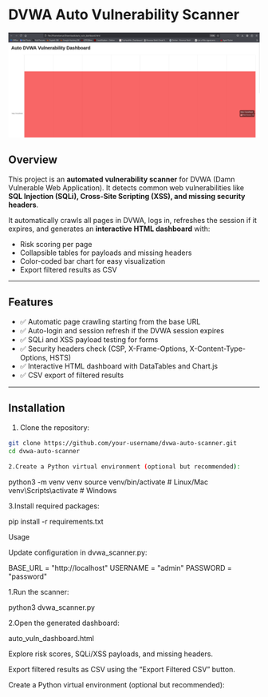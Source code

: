 # DVWA Auto Vulnerability Scanner

![Dashboard Screenshot](screenshot.png)

## Overview
This project is an **automated vulnerability scanner** for DVWA (Damn Vulnerable Web Application). It detects common web vulnerabilities like **SQL Injection (SQLi), Cross-Site Scripting (XSS), and missing security headers**.  

It automatically crawls all pages in DVWA, logs in, refreshes the session if it expires, and generates an **interactive HTML dashboard** with:  
- Risk scoring per page  
- Collapsible tables for payloads and missing headers  
- Color-coded bar chart for easy visualization  
- Export filtered results as CSV  

---

## Features
- ✅ Automatic page crawling starting from the base URL  
- ✅ Auto-login and session refresh if the DVWA session expires  
- ✅ SQLi and XSS payload testing for forms  
- ✅ Security headers check (CSP, X-Frame-Options, X-Content-Type-Options, HSTS)  
- ✅ Interactive HTML dashboard with DataTables and Chart.js  
- ✅ CSV export of filtered results  

---

## Installation
1. Clone the repository:
```bash
git clone https://github.com/your-username/dvwa-auto-scanner.git
cd dvwa-auto-scanner
```
```bash
2.Create a Python virtual environment (optional but recommended):
```
python3 -m venv venv
source venv/bin/activate   # Linux/Mac
venv\Scripts\activate      # Windows

3.Install required packages:

pip install -r requirements.txt

Usage

Update configuration in dvwa_scanner.py:

BASE_URL = "http://localhost"
USERNAME = "admin"
PASSWORD = "password"

1.Run the scanner:

python3 dvwa_scanner.py

2.Open the generated dashboard:

auto_vuln_dashboard.html

Explore risk scores, SQLi/XSS payloads, and missing headers.

Export filtered results as CSV using the “Export Filtered CSV” button.



Create a Python virtual environment (optional but recommended):
